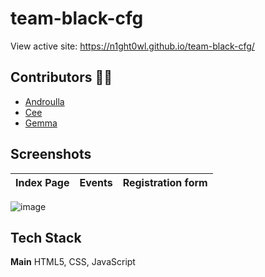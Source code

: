 # team-black-cfg

View active site: https://n1ght0wl.github.io/team-black-cfg/


## Contributors ✍🏼

* [Androulla](https://github.com/n1ght0wl) 
* [Cee](https://github.com/Cee-Cee1)
* [Gemma](https://github.com/Gemkings)

## Screenshots

Index Page              |  Events                   |  Registration form
:-------------------------:|:-------------------------: |:-------------------------: |     
![image](https://github.com/user-attachments/assets/a0a9b20b-1ac6-475b-8fdc-bbf2bf0de138)

## Tech Stack

**Main** HTML5, CSS, JavaScript
